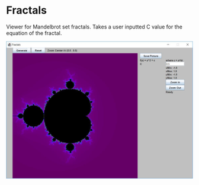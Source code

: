 # Fractals

Viewer for Mandelbrot set fractals.
Takes a user inputted C value for the equation of the fractal.

![alt text](https://github.com/anjaneya3b/Fractals/blob/master/image1.JPG)
